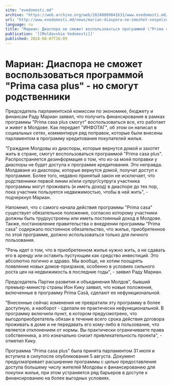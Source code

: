 ```yaml
---
site: "evedomosti.md"
archive: "https://web.archive.org/web/20240809041631/www.evedomosti.md/news/marian-diaspora-ne-smozhet-vospolzovatsya-programmoj-prima-c"
url: "http://www.evedomosti.md/news/marian-diaspora-ne-smozhet-vospolzovatsya-programmoj-prima-c"
language: ru
title: "Мариан: Диаспора не сможет воспользоваться программой \"Prima casa plus\" - но смогут родственники"
publication: '[[Moldavskie Vedomosti]]'
published: 2024-08-07T16:09
---
```


# Мариан: Диаспора не сможет воспользоваться программой "Prima casa plus" - но смогут родственники

Председатель парламентской комиссии по экономике, бюджету и финансам Раду Мариан заявил, что получить финансирование в рамках программы "Prima casa plus смогут" воспользоваться все, кто работает и живет в Молдове. Как передает "ИНФОТАГ", об этом он написал в социальных сетях, комментируя ряд поправок, которые были внесены парламентом в программу кредитования покупателей жилья.

"Граждане Молдовы из диаспоры, которые вернутся домой и захотят жить в стране, смогут воспользоваться программой "Prima casa plus". Распространяется дезинформация о том, что из-за моей поправки у диаспоры не будет доступа к программе кредитования. Это неправда. Молдаване из диаспоры, которые вернутся домой, получат доступ к программе. Более того, недавно принятый закон не исключает, что родственники первой линии и/или супруг/супруга участника программы могут проживать (и иметь доход) в диаспоре до тех пор, пока участник пользуется недвижимостью, чтобы в ней жить", - подчеркнул Мариан.

Напомнил, что с самого начала действия программы "Prima casa" существует обязательное положение, согласно которому участники должны быть трудоустроены или иметь постоянный доход в Молдове. Также, постановление правительства о внедрении программы "Prima casa" содержало постоянное обязательство, что жилье, приобретенное по этой программе, должно использоваться только для личного пользования.

"Речь идет о том, что в приобретенном жилье нужно жить, а не сдавать его в аренду или оставить пустующим как средство инвестиций. Это абсолютно логично и здраво. Мы вообще, не хотим поощрять появление новых домов-призраков, особенно в условиях сильного роста цен на недвижимость в последние годы", - заявил Раду Мариан.

Председатель Партии развития и объединения Молдов", бывший премьер-министр страны Ион Кику заявил, что новые положения, включенные в программу Prima Casă, сделают ее нефункциональной.

"Внесенные сейчас изменения не превратили эту программу в более доступную, а наоборот - сделали ее практически нефункциональной. В программу включили пункт, в котором предусмотрено, что выгодоприобретатель обязан в течение всего срока действия договора проживать в доме и не передавать его кому-либо в пользование, что является отклонением от нормы. Вы практически ограничиваете права собственника, а это изначально снизит привлекательность проекта", - отметил Кику.

Программа "Prima casa plus" была принята парламентом 31 июля и вступила в силупосле опубликования 5 августа. Документ предусматривает расширение программы с целью предоставления доступа большему числу жителей Молдовы к финансированию для покупки жилья, при этом устраняется ряд барьеров в доступе к финансированию на более выгодных условиях.